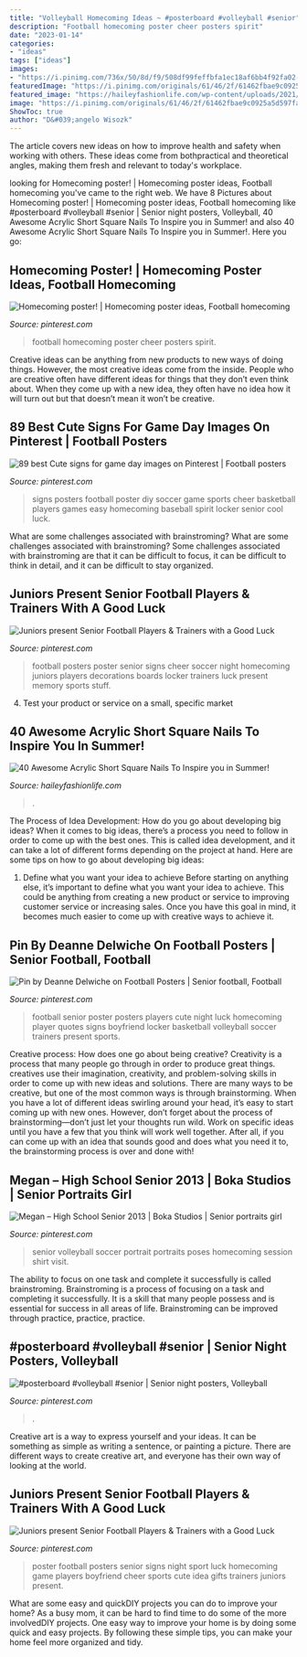 ```yaml
---
title: "Volleyball Homecoming Ideas ~ #posterboard #volleyball #senior"
description: "Football homecoming poster cheer posters spirit"
date: "2023-01-14"
categories:
- "ideas"
tags: ["ideas"]
images:
- "https://i.pinimg.com/736x/50/8d/f9/508df99feffbfa1ec18af6bb4f92fa02--football-signs-football-posters.jpg"
featuredImage: "https://i.pinimg.com/originals/61/46/2f/61462fbae9c0925a5d597fabd4388716.jpg"
featured_image: "https://haileyfashionlife.com/wp-content/uploads/2021/05/20-5-769x1154.jpg"
image: "https://i.pinimg.com/originals/61/46/2f/61462fbae9c0925a5d597fabd4388716.jpg"
ShowToc: true
author: "D&#039;angelo Wisozk"
---
```



The article covers new ideas on how to improve health and safety when working with others. These ideas come from bothpractical and theoretical angles, making them fresh and relevant to today's workplace.

	

		
looking for Homecoming poster! | Homecoming poster ideas, Football homecoming you've came to the right web. We have 8 Pictures about Homecoming poster! | Homecoming poster ideas, Football homecoming like #posterboard #volleyball #senior | Senior night posters, Volleyball, 40 Awesome Acrylic Short Square Nails To Inspire you in Summer! and also 40 Awesome Acrylic Short Square Nails To Inspire you in Summer!. Here you go:
		
    
## Homecoming Poster! | Homecoming Poster Ideas, Football Homecoming

<img loading=lazy src="https://i.pinimg.com/736x/48/54/1a/48541a3b5b5a16422ec2c4c19bdf1cb7--football-banquet-football-baby.jpg" onerror="this.onerror=null;this.src='https://tse1.mm.bing.net/th?id=OIP.3VoZH1aOuhxztpYcYrVzBQHaJ3&amp;pid=15.1';" alt="Homecoming poster! | Homecoming poster ideas, Football homecoming">

_Source: pinterest.com_

>football homecoming poster cheer posters spirit. 

	

Creative ideas can be anything from new products to new ways of doing things. However, the most creative ideas come from the inside. People who are creative often have different ideas for things that they don’t even think about. When they come up with a new idea, they often have no idea how it will turn out but that doesn’t mean it won’t be creative.

    
## 89 Best Cute Signs For Game Day Images On Pinterest | Football Posters

<img loading=lazy src="https://i.pinimg.com/736x/50/8d/f9/508df99feffbfa1ec18af6bb4f92fa02--football-signs-football-posters.jpg" onerror="this.onerror=null;this.src='https://tse3.mm.bing.net/th?id=OIP.xI2YIg7ahiY4EjUpN-ZUSwHaJ3&amp;pid=15.1';" alt="89 best Cute signs for game day images on Pinterest | Football posters">

_Source: pinterest.com_

>signs posters football poster diy soccer game sports cheer basketball players games easy homecoming baseball spirit locker senior cool luck. 

	

What are some challenges associated with brainstroming?
What are some challenges associated with brainstroming?
Some challenges associated with brainstroming are that it can be difficult to focus, it can be difficult to think in detail, and it can be difficult to stay organized.

    
## Juniors Present Senior Football Players &amp; Trainers With A Good Luck

<img loading=lazy src="https://i.pinimg.com/originals/ab/27/78/ab27788011263f67603841965229ed1e.jpg" onerror="this.onerror=null;this.src='https://tse1.mm.bing.net/th?id=OIP.SxNBallAEvYwK50uCiGiQQHaLH&amp;pid=15.1';" alt="Juniors present Senior Football Players &amp; Trainers with a Good Luck">

_Source: pinterest.com_

>football posters poster senior signs cheer soccer night homecoming juniors players decorations boards locker trainers luck present memory sports stuff. 

	

4. Test your product or service on a small, specific market

    
## 40 Awesome Acrylic Short Square Nails To Inspire You In Summer!

<img loading=lazy src="https://haileyfashionlife.com/wp-content/uploads/2021/05/20-5-769x1154.jpg" onerror="this.onerror=null;this.src='https://tse1.mm.bing.net/th?id=OIP.6OtLinvpd6ZbcKFQzxaligHaLH&amp;pid=15.1';" alt="40 Awesome Acrylic Short Square Nails To Inspire you in Summer!">

_Source: haileyfashionlife.com_

>. 

	

The Process of Idea Development: How do you go about developing big ideas?
When it comes to big ideas, there’s a process you need to follow in order to come up with the best ones. This is called idea development, and it can take a lot of different forms depending on the project at hand. Here are some tips on how to go about developing big ideas:
1. Define what you want your idea to achieve 
Before starting on anything else, it’s important to define what you want your idea to achieve. This could be anything from creating a new product or service to improving customer service or increasing sales. Once you have this goal in mind, it becomes much easier to come up with creative ways to achieve it.

    
## Pin By Deanne Delwiche On Football Posters | Senior Football, Football

<img loading=lazy src="https://i.pinimg.com/originals/5d/d7/f6/5dd7f67e8ca5aad3909ae3dab67f90d2.jpg" onerror="this.onerror=null;this.src='https://tse1.mm.bing.net/th?id=OIP.z-WffN8qgo66HylO8B2FNgHaLH&amp;pid=15.1';" alt="Pin by Deanne Delwiche on Football Posters | Senior football, Football">

_Source: pinterest.com_

>football senior poster posters players cute night luck homecoming player quotes signs boyfriend locker basketball volleyball soccer trainers present sports. 

	

Creative process: How does one go about being creative?
Creativity is a process that many people go through in order to produce great things. creatives use their imagination, creativity, and problem-solving skills in order to come up with new ideas and solutions. There are many ways to be creative, but one of the most common ways is through brainstorming. When you have a lot of different ideas swirling around your head, it’s easy to start coming up with new ones. However, don’t forget about the process of brainstorming—don’t just let your thoughts run wild. Work on specific ideas until you have a few that you think will work well together. After all, if you can come up with an idea that sounds good and does what you need it to, the brainstorming process is over and done with!

    
## Megan – High School Senior 2013 | Boka Studios | Senior Portraits Girl

<img loading=lazy src="https://i.pinimg.com/736x/b1/a1/b7/b1a1b768c7588d3c46d28c3a7b5593f9--soccer-pics-volleyball-pics.jpg" onerror="this.onerror=null;this.src='https://tse4.mm.bing.net/th?id=OIP.oujJOXuse4NVgF82tUJpMwHaLI&amp;pid=15.1';" alt="Megan – High School Senior 2013 | Boka Studios | Senior portraits girl">

_Source: pinterest.com_

>senior volleyball soccer portrait portraits poses homecoming session shirt visit. 

	

The ability to focus on one task and complete it successfully is called brainstroming. Brainstroming is a process of focusing on a task and completing it successfully. It is a skill that many people possess and is essential for success in all areas of life. Brainstroming can be improved through practice, practice, practice.

    
## #posterboard #volleyball #senior | Senior Night Posters, Volleyball

<img loading=lazy src="https://i.pinimg.com/originals/61/46/2f/61462fbae9c0925a5d597fabd4388716.jpg" onerror="this.onerror=null;this.src='https://tse2.mm.bing.net/th?id=OIP.ZcDyUfM9qb1h4k4ndVgzRQHaJ4&amp;pid=15.1';" alt="#posterboard #volleyball #senior | Senior night posters, Volleyball">

_Source: pinterest.com_

>. 

	

Creative art is a way to express yourself and your ideas. It can be something as simple as writing a sentence, or painting a picture. There are different ways to create creative art, and everyone has their own way of looking at the world.

    
## Juniors Present Senior Football Players &amp; Trainers With A Good Luck

<img loading=lazy src="https://i.pinimg.com/originals/f9/d7/14/f9d714ed66855be57864536d6843247e.jpg" onerror="this.onerror=null;this.src='https://tse4.mm.bing.net/th?id=OIP.pnqXLjBnxACG6jnbvQK9RAHaE8&amp;pid=15.1';" alt="Juniors present Senior Football Players &amp; Trainers with a Good Luck">

_Source: pinterest.com_

>poster football posters senior signs night sport luck homecoming game players boyfriend cheer sports cute idea gifts trainers juniors present. 

	

What are some easy and quickDIY projects you can do to improve your home?
As a busy mom, it can be hard to find time to do some of the more involvedDIY projects. One easy way to improve your home is by doing some quick and easy projects. By following these simple tips, you can make your home feel more organized and tidy.


